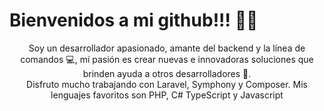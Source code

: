 
# Bienvenidos a mi github!!! 👨‍🚀
<p align="center">
  Soy un desarrollador apasionado, amante del backend y la línea de comandos 💻, mí pasión es crear nuevas e innovadoras soluciones que brinden ayuda a otros desarrolladores 🤝. 
<br>
  Disfruto mucho trabajando con Laravel, Symphony y Composer. Mis lenguajes favoritos son PHP, C# TypeScript y Javascript
</p>
